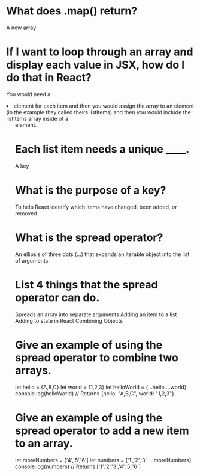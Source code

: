 # What does .map() return?
  A new array


# If I want to loop through an array and display each value in JSX, how do I do that in React?
  You would need a <li> element for each item and then you would assign the array to an element (in the example they called theirs listItems) and then you would include the listItems array inside of a <ul> element. 

# Each list item needs a unique ____.
  A key

# What is the purpose of a key?
  To help React identify which items have changed, been added, or removed

# What is the spread operator?
  An ellipsis of three dots (...) that expands an iterable object into the list of arguments.

# List 4 things that the spread operator can do.
  Spreads an array into separate arguments
  Adding an item to a list
  Adding to state in React
  Combining Objects

# Give an example of using the spread operator to combine two arrays.
  let hello = {A,B,C}
  let world = {1,2,3}
  let helloWorld = {...hello,...world}
  console.log(helloWorld) // Returns {hello: "A,B,C", world: "1,2,3"}

# Give an example of using the spread operator to add a new item to an array.
  let moreNumbers = ['4','5','6']
  let numbers = ['1','2','3', ...moreNumbers]
  console.log(numbers) // Returns ['1','2','3','4','5','6']